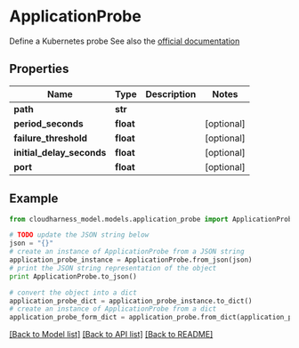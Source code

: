 # ApplicationProbe

Define a Kubernetes probe See also the [official documentation](https://kubernetes.io/docs/tasks/configure-pod-container/configure-liveness-readiness-startup-probes/)

## Properties

Name | Type | Description | Notes
------------ | ------------- | ------------- | -------------
**path** | **str** |  | 
**period_seconds** | **float** |  | [optional] 
**failure_threshold** | **float** |  | [optional] 
**initial_delay_seconds** | **float** |  | [optional] 
**port** | **float** |  | [optional] 

## Example

```python
from cloudharness_model.models.application_probe import ApplicationProbe

# TODO update the JSON string below
json = "{}"
# create an instance of ApplicationProbe from a JSON string
application_probe_instance = ApplicationProbe.from_json(json)
# print the JSON string representation of the object
print ApplicationProbe.to_json()

# convert the object into a dict
application_probe_dict = application_probe_instance.to_dict()
# create an instance of ApplicationProbe from a dict
application_probe_form_dict = application_probe.from_dict(application_probe_dict)
```
[[Back to Model list]](../README.md#documentation-for-models) [[Back to API list]](../README.md#documentation-for-api-endpoints) [[Back to README]](../README.md)


